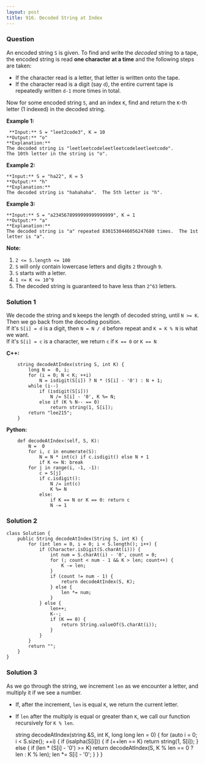```yaml
---
layout: post
title: 916. Decoded String at Index
---
```

### Question
An encoded string `S` is given.  To find and write the _decoded_ string to a
tape, the encoded string is read **one character at a time**  and the
following steps are taken:

  * If the character read is a letter, that letter is written onto the tape.
  * If the character read is a digit (say `d`), the entire current tape is repeatedly written `d-1` more times in total.

Now for some encoded string `S`, and an index `K`, find and return the `K`-th
letter (1 indexed) in the decoded string.



 **Example 1:**

    
    
     **Input:** S = "leet2code3", K = 10
    **Output:** "o"
    **Explanation:**
    The decoded string is "leetleetcodeleetleetcodeleetleetcode".
    The 10th letter in the string is "o".
    

**Example 2:**

    
    
    **Input:** S = "ha22", K = 5
    **Output:** "h"
    **Explanation:**
    The decoded string is "hahahaha".  The 5th letter is "h".
    

**Example 3:**

    
    
    **Input:** S = "a2345678999999999999999", K = 1
    **Output:** "a"
    **Explanation:**
    The decoded string is "a" repeated 8301530446056247680 times.  The 1st letter is "a".
    



 **Note:**

  1. `2 <= S.length <= 100`
  2. `S` will only contain lowercase letters and digits `2` through `9`.
  3. `S` starts with a letter.
  4. `1 <= K <= 10^9`
  5. The decoded string is guaranteed to have less than `2^63` letters.

### Solution 1
We decode the string and `N` keeps the length of decoded string, until `N >=
K`.  
Then we go back from the decoding position.  
If it's `S[i] = d` is a digit, then `N = N / d` before repeat and `K = K % N`
is what we want.  
If it's `S[i] = c` is a character, we return `c` if `K == 0` or `K == N`

 **C++:**

    
    
        string decodeAtIndex(string S, int K) {
            long N =  0, i;
            for (i = 0; N < K; ++i)
                N = isdigit(S[i]) ? N * (S[i] - '0') : N + 1;
            while (i--)
                if (isdigit(S[i]))
                    N /= S[i] - '0', K %= N;
                else if (K % N-- == 0)
                    return string(1, S[i]);
            return "lee215";
        }
    

**Python:**

    
    
        def decodeAtIndex(self, S, K):
            N =  0
            for i, c in enumerate(S):
                N = N * int(c) if c.isdigit() else N + 1
                if K <= N: break
            for j in range(i, -1, -1):
                c = S[j]
                if c.isdigit():
                    N /= int(c)
                    K %= N
                else:
                    if K == N or K == 0: return c
                    N -= 1
    


### Solution 2
    
    
    class Solution {
        public String decodeAtIndex(String S, int K) {
            for (int len = 0, i = 0; i < S.length(); i++) {
                if (Character.isDigit(S.charAt(i))) {
                    int num = S.charAt(i) - '0', count = 0;
                    for (; count < num - 1 && K > len; count++) {
                        K -= len;
                    }
                    if (count != num - 1) {
                        return decodeAtIndex(S, K);
                    } else {
                        len *= num;
                    }
                } else {
                    len++;
                    K--;
                    if (K == 0) {
                        return String.valueOf(S.charAt(i));
                    }
                }
            }
            return "";
        }
    }
    


### Solution 3
As we go through the string, we increment `len` as we encounter a letter, and
multiply it if we see a number.

  * If, after the increment, `len` is equal `K`, we return the current letter.
  * If `len` after the multiply is equal or greater than `K`, we call our function recursively for `K % len`.

    
    
    string decodeAtIndex(string &S, int K, long long len = 0) {
      for (auto i = 0; i < S.size(); ++i) {
        if (isalpha(S[i])) {
          if (++len == K) return string(1, S[i]);
        }
        else {
          if (len * (S[i] - '0') >= K) return decodeAtIndex(S, K % len == 0 ? len : K % len);
          len *= S[i] - '0';
        }
      }
    }
    



